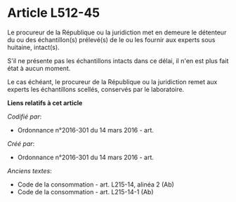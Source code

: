 # Article L512-45

Le procureur de la République ou la juridiction met en demeure le détenteur du ou des échantillon(s) prélevé(s) de le ou les
fournir aux experts sous huitaine, intact(s).

S'il ne présente pas les échantillons intacts dans ce délai, il n'en est plus fait état à aucun moment.

Le cas échéant, le procureur de la République ou la juridiction remet aux experts les échantillons scellés, conservés par le
laboratoire.

**Liens relatifs à cet article**

_Codifié par_:

  - Ordonnance n°2016-301 du 14 mars 2016 - art.

_Créé par_:

  - Ordonnance n°2016-301 du 14 mars 2016 - art.

_Anciens textes_:

  - Code de la consommation - art. L215-14, alinéa 2 (Ab)
  - Code de la consommation - art. L215-14-1 (Ab)
